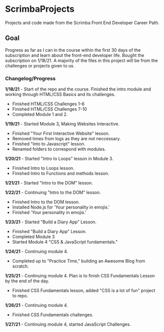 # ScrimbaProjects
Projects and code made from the Scrimba Front End Developer Career Path.

## Goal
Progress as far as I can in the course within the first 30 days of the subscription and learn about the front-end developer life. Bought the subscription on 1/18/21. A majority of the files in this project will be from the challenges or projects given to us.

### Changelog/Progress
**1/18/21** - Start of the repo and the course. Finished the intro module and working through HTML/CSS Basics and its challenges.
* Finished HTML/CSS Challenges 1-6
* Finished HTML/CSS Challenges 7-10
* Completed Module 1 and 2.
<!---->
**1/19/21** - Started Module 3, Making Websites Interactive.
* Finished "Your First Interactive Website" lesson.
* Removed times from logs as they are not neccessary. 
* Finished "Into to Javascript" lesson.
* Renamed folders to correspond with modules.
<!---->
**1/20/21** - Started "Intro to Loops" lesson in Module 3.
* Finished Intro to Loops lesson.
* Finished Intro to Functions and methods lesson.
<!---->
**1/21/21** - Started "Intro to the DOM" lesson.
<!---->
**1/22/21** - Continuing "Intro to the DOM" lesson.
* Finished Intro to the DOM lesson.
* Installed Node.js for 'Your personality in emojis.'
* Finished 'Your personality in emojis.'
<!---->
**1/23/21** - Started "Build a Diary App" Lesson.
* Finished "Build a Diary App" Lesson.
* Completed Module 3
* Started Module 4 "CSS & JavaScript fundamentals."
<!---->
**1/24/21** - Continuing module 4.
* Completed up to "Practice Time," building an Awesome Blog from scratch.
<!---->
**1/25/21** - Continuing module 4. Plan is to finish CSS Fundamentals Lesson by the end of the day.
* Finished CSS Fundamentals lesson, added "CSS is a lot of fun" project to repo.
<!---->
**1/26/21** - Continuing module 4.
* Finished CSS Fundamentals challenges.
<!---->
**1/27/21** - Continuing module 4, started JavaScript Challenges.